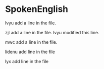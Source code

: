 # SpokenEnglish

lvyu add a line in the file.

zjl add a line in the file.  lvyu modified this line.

mwc add a line in the file.

lidenu add line in the file

lyx add line in the file

